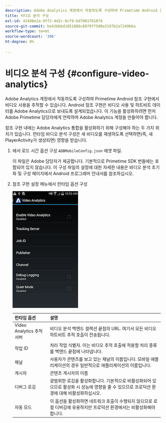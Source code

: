 ```yaml
---
description: Adobe Analytics 계정에서 작동하도록 구성하여 Primetime Android 참조 구현에서 비디오 사용을 추적할 수 있습니다.
title: 비디오 분석 구성
exl-id: 42498e2a-9ff2-442c-8cf9-bd7901f618f4
source-git-commit: be43bbbd1051886c8979ff590a3197b2a7249b6a
workflow-type: tm+mt
source-wordcount: '306'
ht-degree: 0%

---
```


# 비디오 분석 구성 {#configure-video-analytics}

Adobe Analytics 계정에서 작동하도록 구성하여 Primetime Android 참조 구현에서 비디오 사용을 추적할 수 있습니다. Android 참조 구현은 비디오 사용 및 하트비트 데이터를 Adobe Analytics으로 보내도록 설계되었습니다. 이 기능을 활성화하려면 먼저 Adobe Primetime 담당자에게 연락하여 Adobe Analytics 계정을 만들어야 합니다.

참조 구현 내에는 Adobe Analytics 통합을 활성화하기 위해 구성해야 하는 두 가지 위치가 있습니다. 런타임 비디오 분석 구성은 새 비디오를 재생하도록 선택하면(즉, 새 PlayerActivity가 생성되면) 영향을 받습니다.

1. 에서 로드 시간 옵션 구성 `ADBMobileConfig.json` 에셋 파일.

   이 파일은 Adobe 담당자가 제공합니다. 기본적으로 Primetime SDK 번들에는 포함되어 있지 않습니다. 이 구성 파일의 설정에 대한 자세한 내용은 비디오 분석 초기화 및 구성 페이지에서 Android 프로그래머 안내서를 참조하십시오.
1. 참조 구현 설정 메뉴에서 런타임 옵션 구성

   ![](assets/img_psdk_ref_impl_va-settings-menu.png)

   | 런타임 옵션 | 설명 |
   |---|---|
   | Video Analytics 추적 서버 | 비디오 분석 백엔드 컬렉션 끝점의 URL. 여기서 모든 비디오 하트비트 추적 호출이 전송됩니다. |
   | 작업 ID | 처리 작업 식별자. 이는 비디오 추적 호출에 적용할 처리 종류를 백엔드 끝점에 나타냅니다. |
   | 채널 | 사용자가 콘텐츠를 보고 있는 채널의 이름입니다. 모바일 애플리케이션의 경우 일반적으로 애플리케이션의 이름입니다. |
   | 게시자 | 콘텐츠 게시자의 이름 |
   | 디버그 로깅 | 광범위한 로깅을 활성화합니다. 기본적으로 비활성화되어 있으므로 활성화 시 성능에 영향을 줄 수 있으므로 프로덕션 환경에 대해 비활성화하십시오. |
   | 자동 모드 | 이 옵션을 활성화하면 네트워크 호출이 수행되지 않으므로 로컬 디버깅에 유용하지만 프로덕션 환경에서는 비활성화해야 합니다. |
